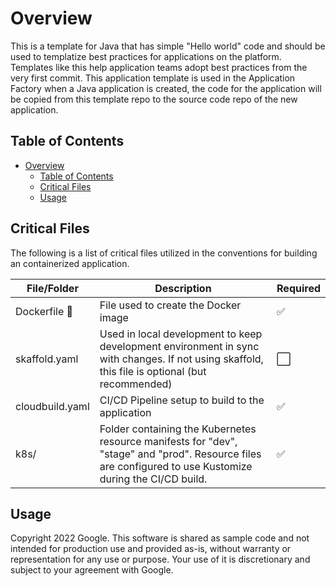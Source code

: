 # Overview

This is a template for Java that has simple "Hello world" code and should be used to templatize best practices for applications on the platform. Templates like this help application teams adopt best practices from the very first commit. This application template is used in the Application Factory when a Java application is created, the code for the application will be copied from this template repo to the source code repo of the new application.

## Table of Contents

- [Overview](#overview)
  - [Table of Contents](#table-of-contents)
  - [Critical Files](#critical-files)
  - [Usage](#usage)

## Critical Files

The following is a list of critical files utilized in the conventions for building
an containerized application.

| File/Folder        | Description                                                                                                                                               | Required
| ------------------ | --------------------------------------------------------------------------------------------------------------------------------------------------------- | -----------
| Dockerfile :whale: | File used to create the Docker image                                                                                                                      | :white_check_mark:
| skaffold.yaml      | Used in local development to keep development environment in sync with changes. If not using skaffold, this file is optional (but recommended)            | :white_large_square:
| cloudbuild.yaml    | CI/CD Pipeline setup to build to the application                                                                                                          | :white_check_mark:
| k8s/               | Folder containing the Kubernetes resource manifests for "dev", "stage" and "prod". Resource files are configured to use Kustomize during the CI/CD build. | :white_check_mark:

## Usage

Copyright 2022 Google. This software is shared as sample code and not intended
for production use and provided as-is, without warranty or representation for
any use or purpose. Your use of it is discretionary and subject to your
agreement with Google.


<!-- LINKS: https://www.markdownguide.org/basic-syntax/#reference-style-links -->
